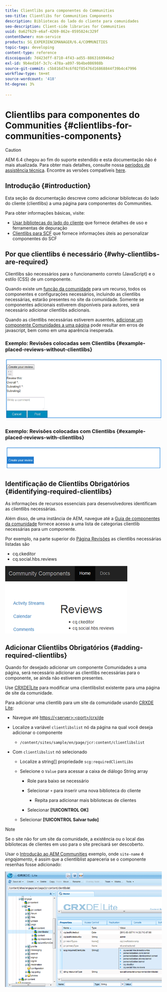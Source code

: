 ```yaml
---
title: Clientlibs para componentes do Communities
seo-title: Clientlibs for Communities Components
description: Bibliotecas do lado do cliente para comunidades
seo-description: Client-side libraries for Communities
uuid: 0a62f629-e6af-4269-862e-0595824c329f
contentOwner: msm-service
products: SG_EXPERIENCEMANAGER/6.4/COMMUNITIES
topic-tags: developing
content-type: reference
discoiquuid: 7d423dff-8710-4f43-ad55-8863169946e2
exl-id: 9b4ed16f-3c7c-478a-a897-9b4be086988b
source-git-commit: c5b816d74c6f02f85476d16868844f39b4c47996
workflow-type: tm+mt
source-wordcount: '418'
ht-degree: 3%

---
```


# Clientlibs para componentes do Communities {#clientlibs-for-communities-components}

>[!CAUTION]
>
>AEM 6.4 chegou ao fim do suporte estendido e esta documentação não é mais atualizada. Para obter mais detalhes, consulte nossa [períodos de assistência técnica](https://helpx.adobe.com/br/support/programs/eol-matrix.html). Encontre as versões compatíveis [here](https://experienceleague.adobe.com/docs/).

## Introdução {#introduction}

Esta seção da documentação descreve como adicionar bibliotecas do lado do cliente (clientlibs) a uma página para componentes do Communities.

Para obter informações básicas, visite:

* [Usar bibliotecas do lado do cliente](../../help/sites-developing/clientlibs.md) que fornece detalhes de uso e ferramentas de depuração
* [Clientlibs para SCF](client-customize.md#clientlibs) que fornece informações úteis ao personalizar componentes do SCF

## Por que clientlibs é necessário {#why-clientlibs-are-required}

Clientlibs são necessários para o funcionamento correto (JavaScript) e o estilo (CSS) de um componente.

Quando existe um [função da comunidade](functions.md) para um recurso, todos os componentes e configurações necessários, incluindo as clientlibs necessárias, estarão presentes no site da comunidade. Somente se componentes adicionais estiverem disponíveis para autores, será necessário adicionar clientlibs adicionais.

Quando as clientlibs necessárias estiverem ausentes, [adicionar um componente Comunidades a uma página](author-communities.md) pode resultar em erros de javascript, bem como em uma aparência inesperada.

### Exemplo: Revisões colocadas sem Clientlibs {#example-placed-reviews-without-clientlibs}

![chlimage_1-244](assets/chlimage_1-244.png)

### Exemplo: Revisões colocadas com Clientlibs {#example-placed-reviews-with-clientlibs}

![chlimage_1-245](assets/chlimage_1-245.png)

## Identificação de Clientlibs Obrigatórios {#identifying-required-clientlibs}

As informações de recursos essenciais para desenvolvedores identificam as clientlibs necessárias.

Além disso, de uma instância de AEM, navegue até a [Guia de componentes da comunidade](components-guide.md) fornece acesso a uma lista de categorias clientlib necessárias para um componente.

Por exemplo, na parte superior do [Página Revisões](http://localhost:4502/content/community-components/en/reviews.html) as clientlibs necessárias listadas são

* cq.ckeditor
* cq.social.hbs.reviews

![chlimage_1-246](assets/chlimage_1-246.png)

## Adicionar Clientlibs Obrigatórios {#adding-required-clientlibs}

Quando for desejado adicionar um componente Comunidades a uma página, será necessário adicionar as clientlibs necessárias para o componente, se ainda não estiverem presentes.

Use [CRXDE|Lite](#using-crxde-lite) para modificar uma clientlibslist existente para uma página de site da comunidade.

Para adicionar uma clientlib para um site da comunidade usando [CRXDE Lite](../../help/sites-developing/developing-with-crxde-lite.md):

* Navegue até [https://&lt;server>:&lt;port>/crx/de](http://localhost:4502/crx/de)
* Localize a variável `clientlibslist` nó da página na qual você deseja adicionar o componente

   * `/content/sites/sample/en/page/jcr:content/clientlibslist`

* Com `clientlibslist` nó selecionado

   * Localize a string[] propriedade `scg:requiredClientLibs`
   * Selecione o `Value` para acessar a caixa de diálogo String array

      * Role para baixo se necessário
      * Selecionar `+` para inserir uma nova biblioteca do cliente

         * Repita para adicionar mais bibliotecas de clientes
      * Selecionar **[!UICONTROL OK]**
   * Selecionar **[!UICONTROL Salvar tudo]**



>[!NOTE]
>
>Se o site não for um site da comunidade, a existência ou o local das bibliotecas de clientes em uso para o site precisará ser descoberto.

Usar o [Introdução ao AEM Communities](getting-started.md) exemplo, onde `site-name` é *engajamento*, é assim que a clientliblist apareceria se o componente resenhas fosse adicionado:

![chlimage_1-247](assets/chlimage_1-247.png)
